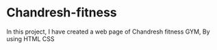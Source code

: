 # Chandresh-fitness
In this project, I have created a web page of Chandresh fitness GYM, By using HTML CSS
